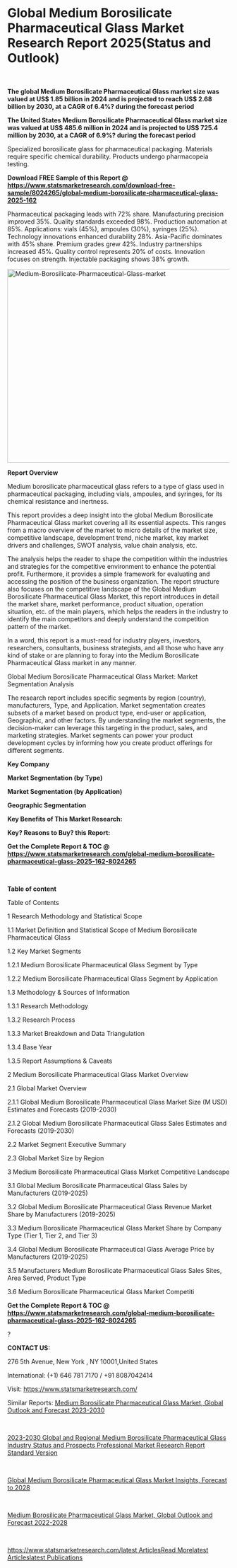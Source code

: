 <h1>Global Medium Borosilicate Pharmaceutical Glass Market Research Report 2025(Status and Outlook)</h1><br/><p><strong>The global Medium Borosilicate Pharmaceutical Glass market size was valued at US$ 1.85 billion in 2024 and is projected to reach US$ 2.68 billion by 2030, at a <strong>CAGR</strong> of 6.4%? during the forecast period</strong></p>
 
 
 
 <p><strong>The United States Medium Borosilicate Pharmaceutical Glass market size was valued at US$ 485.6 million in 2024 and is projected to US$ 725.4 million by 2030, at a <strong>CAGR</strong> of 6.9%? during the forecast period</strong></p>
 
 
 
 <p>Specialized borosilicate glass for pharmaceutical packaging. Materials require specific chemical durability. Products undergo pharmacopeia testing.</p>
 
 
 
 <p><strong>Download FREE Sample of this Report @ <a href="https://www.statsmarketresearch.com/download-free-sample/8024265/global-medium-borosilicate-pharmaceutical-glass-2025-162">https://www.statsmarketresearch.com/download-free-sample/8024265/global-medium-borosilicate-pharmaceutical-glass-2025-162</a></strong></p>
 
 
 
 <p>Pharmaceutical packaging leads with 72% share. Manufacturing precision improved 35%. Quality standards exceeded 98%. Production automation at 85%. Applications: vials (45%), ampoules (30%), syringes (25%). Technology innovations enhanced durability 28%. Asia-Pacific dominates with 45% share. Premium grades grew 42%. Industry partnerships increased 45%. Quality control represents 20% of costs. Innovation focuses on strength. Injectable packaging shows 38% growth.</p>
 
 
 
 <p><img alt="Medium-Borosilicate-Pharmaceutical-Glass-market" src="https://www.grandresearchstore.com/assets/report-images/Medium_Borosilicate_Pharmaceutical_Glass_market.png" style="width: 730px; height: 438px;" /></p>
 
 
 
 <p><strong>Report Overview</strong></p>
 
 
 
 <p>Medium borosilicate pharmaceutical glass refers to a type of glass used in pharmaceutical packaging, including vials, ampoules, and syringes, for its chemical resistance and inertness.</p>
 
 
 
 <p>This report provides a deep insight into the global Medium Borosilicate Pharmaceutical Glass market covering all its essential aspects. This ranges from a macro overview of the market to micro details of the market size, competitive landscape, development trend, niche market, key market drivers and challenges, SWOT analysis, value chain analysis, etc.</p>
 
 
 
 <p>The analysis helps the reader to shape the competition within the industries and strategies for the competitive environment to enhance the potential profit. Furthermore, it provides a simple framework for evaluating and accessing the position of the business organization. The report structure also focuses on the competitive landscape of the Global Medium Borosilicate Pharmaceutical Glass Market, this report introduces in detail the market share, market performance, product situation, operation situation, etc. of the main players, which helps the readers in the industry to identify the main competitors and deeply understand the competition pattern of the market.</p>
 
 
 
 <p>In a word, this report is a must-read for industry players, investors, researchers, consultants, business strategists, and all those who have any kind of stake or are planning to foray into the Medium Borosilicate Pharmaceutical Glass market in any manner.</p>
 
 
 
 <p>Global Medium Borosilicate Pharmaceutical Glass Market: Market Segmentation Analysis</p>
 
 
 
 <p>The research report includes specific segments by region (country), manufacturers, Type, and Application. Market segmentation creates subsets of a market based on product type, end-user or application, Geographic, and other factors. By understanding the market segments, the decision-maker can leverage this targeting in the product, sales, and marketing strategies. Market segments can power your product development cycles by informing how you create product offerings for different segments.</p>
 
 
 
 <p><strong>Key Company</strong></p>
 
 
 
 <p><strong>Market Segmentation (by Type)</strong></p>
 
 
 
 <p><strong>Market Segmentation (<strong>by Application</strong>)</strong></p>
 
 
 
 <p><strong>Geographic Segmentation</strong></p>
 
 
 
 <p><strong>Key Benefits of This Market Research:</strong></p>
 
 
 
 <p><strong>Key? <strong>Reasons to Buy</strong>? this Report:</strong></p>
 
 
 
 <div><b>Get the Complete Report & TOC @ <a href="https://www.statsmarketresearch.com/global-medium-borosilicate-pharmaceutical-glass-2025-162-8024265">https://www.statsmarketresearch.com/global-medium-borosilicate-pharmaceutical-glass-2025-162-8024265</a></b></div>
 
 
 
 <p><br />
 
 <b>Table of content</b></p>
 
 
 
 <p>Table of Contents<br />
 
 1 Research Methodology and Statistical Scope<br />
 
 1.1 Market Definition and Statistical Scope of Medium Borosilicate Pharmaceutical Glass<br />
 
 1.2 Key Market Segments<br />
 
 1.2.1 Medium Borosilicate Pharmaceutical Glass Segment by Type<br />
 
 1.2.2 Medium Borosilicate Pharmaceutical Glass Segment by Application<br />
 
 1.3 Methodology & Sources of Information<br />
 
 1.3.1 Research Methodology<br />
 
 1.3.2 Research Process<br />
 
 1.3.3 Market Breakdown and Data Triangulation<br />
 
 1.3.4 Base Year<br />
 
 1.3.5 Report Assumptions & Caveats<br />
 
 2 Medium Borosilicate Pharmaceutical Glass Market Overview<br />
 
 2.1 Global Market Overview<br />
 
 2.1.1 Global Medium Borosilicate Pharmaceutical Glass Market Size (M USD) Estimates and Forecasts (2019-2030)<br />
 
 2.1.2 Global Medium Borosilicate Pharmaceutical Glass Sales Estimates and Forecasts (2019-2030)<br />
 
 2.2 Market Segment Executive Summary<br />
 
 2.3 Global Market Size by Region<br />
 
 3 Medium Borosilicate Pharmaceutical Glass Market Competitive Landscape<br />
 
 3.1 Global Medium Borosilicate Pharmaceutical Glass Sales by Manufacturers (2019-2025)<br />
 
 3.2 Global Medium Borosilicate Pharmaceutical Glass Revenue Market Share by Manufacturers (2019-2025)<br />
 
 3.3 Medium Borosilicate Pharmaceutical Glass Market Share by Company Type (Tier 1, Tier 2, and Tier 3)<br />
 
 3.4 Global Medium Borosilicate Pharmaceutical Glass Average Price by Manufacturers (2019-2025)<br />
 
 3.5 Manufacturers Medium Borosilicate Pharmaceutical Glass Sales Sites, Area Served, Product Type<br />
 
 3.6 Medium Borosilicate Pharmaceutical Glass Market Competiti</p>
 
 
 
 <div><b>Get the Complete Report & TOC @ <a href="https://www.statsmarketresearch.com/global-medium-borosilicate-pharmaceutical-glass-2025-162-8024265">https://www.statsmarketresearch.com/global-medium-borosilicate-pharmaceutical-glass-2025-162-8024265</a></b></div>
 
 
 
 <p>? </p>
 
 
 
 <p><b>CONTACT US:</b><br />
 
 276 5th Avenue, New York , NY 10001,United States<br />
 
 International: (+1) 646 781 7170 / +91 8087042414<br />
 
 Visit: <a href="https://www.statsmarketresearch.com/">https://www.statsmarketresearch.com/</a><br />
 
 Similar Reports: <a href="https://www.statsmarketresearch.com/global-medium-borosilicate-pharmaceutical-glass-2025-162-8024265">Medium Borosilicate Pharmaceutical Glass Market, Global Outlook and Forecast 2023-2030</a><br />
 
 <br />
 
 <a href="https://www.statsmarketresearch.com/global-medium-borosilicate-pharmaceutical-glass-2025-162-8024265">2023-2030 Global and Regional Medium Borosilicate Pharmaceutical Glass Industry Status and Prospects Professional Market Research Report Standard Version</a><br />
 
 <br />
 
 <a href="https://www.statsmarketresearch.com/global-medium-borosilicate-pharmaceutical-glass-2025-162-8024265">Global Medium Borosilicate Pharmaceutical Glass Market Insights, Forecast to 2028</a><br />
 
 <br />
 
 <a href="https://www.statsmarketresearch.com/global-medium-borosilicate-pharmaceutical-glass-2025-162-8024265">Medium Borosilicate Pharmaceutical Glass Market, Global Outlook and Forecast 2022-2028</a><br />
 
 <br />
 
 <a href="https://gyeongbokgung.com">https://www.statsmarketresearch.com/</a><a href="https://hallyeomaritime.com">latest Articles</a><a href="https://jingwansa.com">Read More</a><a href="https://nguoiviet.jp/">latest Articles</a><a href="https://www.intelmarketresearch.com/">latest Publications</a></p>